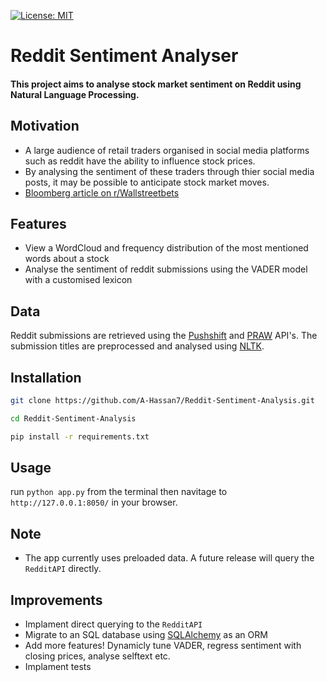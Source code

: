 [![License: MIT](https://img.shields.io/badge/License-MIT-yellow.svg)](https://opensource.org/licenses/MIT)



# Reddit Sentiment Analyser
#### This project aims to analyse stock market sentiment on Reddit using Natural Language Processing.

## Motivation
* A large audience of retail traders organised in social media platforms such as reddit have the ability to influence stock prices.
* By analysing the sentiment of these traders through thier social media posts, it may be possible to anticipate stock market moves.
* [Bloomberg article on r/Wallstreetbets](https://www.bloomberg.com/news/articles/2020-02-26/reddit-s-profane-greedy-traders-are-shaking-up-the-stock-market)

## Features
* View a WordCloud and frequency distribution of the most mentioned words about a stock
* Analyse the sentiment of reddit submissions using the VADER model with a customised lexicon

## Data
 Reddit submissions are retrieved using the [Pushshift](https://github.com/pushshift/api) and [PRAW](https://github.com/praw-dev/praw) API's. The submission titles are preprocessed and analysed using [NLTK](https://github.com/nltk/nltk).

 ## Installation
```bash
git clone https://github.com/A-Hassan7/Reddit-Sentiment-Analysis.git

cd Reddit-Sentiment-Analysis

pip install -r requirements.txt
```

## Usage
run ```python app.py``` from the terminal then navitage to ```http://127.0.0.1:8050/``` in your browser.

## Note
* The app currently uses preloaded data. A future release will query the `RedditAPI` directly.

## Improvements
* Implament direct querying to the `RedditAPI`
* Migrate to an SQL database using [SQLAlchemy](https://github.com/sqlalchemy/sqlalchemy) as an ORM
* Add more features! Dynamicly tune VADER, regress sentiment with closing prices, analyse selftext etc.
* Implament tests
